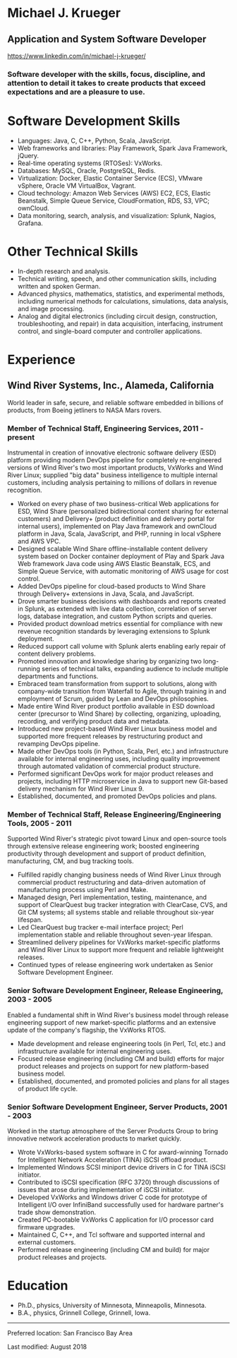 Michael J. Krueger
============================================================
Application and System Software Developer
------------------------------------------------------------
<https://www.linkedin.com/in/michael-j-krueger/>

### Software developer with the skills, focus, discipline, and attention to detail it takes to create products that exceed expectations and are a pleasure to use.

Software Development Skills
============================================================
* Languages: Java, C, C++, Python, Scala, JavaScript.
* Web frameworks and libraries: Play Framework, Spark Java Framework, jQuery.
* Real-time operating systems (RTOSes): VxWorks.
* Databases: MySQL, Oracle, PostgreSQL, Redis.
* Virtualization: Docker, Elastic Container Service (ECS), VMware vSphere,
  Oracle VM VirtualBox, Vagrant.
* Cloud technology: Amazon Web Services (AWS) EC2, ECS, Elastic Beanstalk,
  Simple Queue Service, CloudFormation, RDS, S3, VPC; ownCloud.
* Data monitoring, search, analysis, and visualization: Splunk, Nagios,
  Grafana.

Other Technical Skills
============================================================
* In-depth research and analysis.
* Technical writing, speech, and other communication skills, including written and spoken German.
* Advanced physics, mathematics, statistics, and experimental methods, including numerical methods for calculations, simulations, data analysis, and image processing.
* Analog and digital electronics (including circuit design, construction, troubleshooting, and repair) in data acquisition, interfacing, instrument control, and single-board computer and controller applications.

Experience
============================================================

Wind River Systems, Inc., Alameda, California
------------------------------------------------------------
World leader in safe, secure, and reliable software embedded in billions of products, from Boeing jetliners to NASA Mars rovers.

### Member of Technical Staff, Engineering Services, 2011 - present

Instrumental in creation of innovative electronic software delivery (ESD) platform providing modern DevOps pipeline for completely re-engineered versions of Wind River's two most important products, VxWorks and Wind River Linux; supplied "big data" business intelligence to multiple internal customers, including analysis pertaining to millions of dollars in revenue recognition.

* Worked on every phase of two business-critical Web applications for ESD, Wind Share (personalized bidirectional content sharing for external customers) and Delivery+ (product definition and delivery portal for internal users), implemented on Play Java framework and ownCloud platform in Java, Scala, JavaScript, and PHP, running in local vSphere and AWS VPC.
* Designed scalable Wind Share offline-installable content delivery system based on Docker container deployment of Play and Spark Java Web framework Java code using AWS Elastic Beanstalk, ECS, and Simple Queue Service, with automatic monitoring of AWS usage for cost control.
* Added DevOps pipeline for cloud-based products to Wind Share through Delivery+ extensions in Java, Scala, and JavaScript.
* Drove smarter business decisions with dashboards and reports created in Splunk, as extended with live data collection, correlation of server logs, database integration, and custom Python scripts and queries.
* Provided product download metrics essential for compliance with new revenue recognition standards by leveraging extensions to Splunk deployment.
* Reduced support call volume with Splunk alerts enabling early repair of content delivery problems.
* Promoted innovation and knowledge sharing by organizing two long-running series of technical talks, expanding audience to include multiple departments and functions.
* Embraced team transformation from support to solutions, along with company-wide transition from Waterfall to Agile, through training in and employment of Scrum, guided by Lean and DevOps philosophies.
* Made entire Wind River product portfolio available in ESD download center (precursor to Wind Share) by collecting, organizing, uploading, recording, and verifying product data and metadata.
* Introduced new project-based Wind River Linux business model and supported more frequent releases by restructuring product and revamping DevOps pipeline.
* Made other DevOps tools (in Python, Scala, Perl, etc.) and infrastructure available for internal engineering uses, including quality improvement through automated validation of commercial product structure.
* Performed significant DevOps work for major product releases and projects, including HTTP microservice in Java to support new Git-based delivery mechanism for Wind River Linux 9.
* Established, documented, and promoted DevOps policies and plans.

### Member of Technical Staff, Release Engineering/Engineering Tools, 2005 - 2011

Supported Wind River's strategic pivot toward Linux and open-source tools through extensive release engineering work; boosted engineering productivity through development and support of product definition, manufacturing, CM, and bug tracking tools.

* Fulfilled rapidly changing business needs of Wind River Linux through commercial product restructuring and data-driven automation of manufacturing process using Perl and Make.
* Managed design, Perl implementation, testing, maintenance, and support of ClearQuest bug tracker integration with ClearCase, CVS, and Git CM systems; all systems stable and reliable throughout six-year lifespan.
* Led ClearQuest bug tracker e-mail interface project; Perl implementation stable and reliable throughout seven-year lifespan.
* Streamlined delivery pipelines for VxWorks market-specific platforms and Wind River Linux to support more frequent and reliable lightweight releases.
* Continued types of release engineering work undertaken as Senior Software Development Engineer.

### Senior Software Development Engineer, Release Engineering, 2003 - 2005

Enabled a fundamental shift in Wind River's business model through release engineering support of new market-specific platforms and an extensive update of the company's flagship, the VxWorks RTOS.

* Made development and release engineering tools (in Perl, Tcl, etc.) and infrastructure available for internal engineering uses.
* Focused release engineering (including CM and build) efforts for major product releases and projects on support for new platform-based business model.
* Established, documented, and promoted policies and plans for all stages of product life cycle.

### Senior Software Development Engineer, Server Products, 2001 - 2003

Worked in the startup atmosphere of the Server Products Group to bring innovative network acceleration products to market quickly.

* Wrote VxWorks-based system software in C for award-winning Tornado for Intelligent Network Acceleration (TINA) iSCSI offload product.
* Implemented Windows SCSI miniport device drivers in C for TINA iSCSI initiator.
* Contributed to iSCSI specification (RFC 3720) through discussions of issues that arose during implementation of iSCSI initiator.
* Developed VxWorks and Windows driver C code for prototype of Intelligent I/O over InfiniBand successfully used for hardware partner's trade show demonstration.
* Created PC-bootable VxWorks C application for I/O processor card firmware upgrades.
* Maintained C, C++, and Tcl software and supported internal and external customers.
* Performed release engineering (including CM and build) for major product releases and projects.

Education
============================================================
* Ph.D., physics, University of Minnesota, Minneapolis, Minnesota.
* B.A., physics, Grinnell College, Grinnell, Iowa.

----------------------------------------------------

Preferred location: San Francisco Bay Area

Last modified: August 2018
